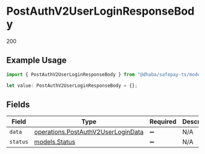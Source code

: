 # PostAuthV2UserLoginResponseBody

200

## Example Usage

```typescript
import { PostAuthV2UserLoginResponseBody } from "@dhaba/safepay-ts/models/operations";

let value: PostAuthV2UserLoginResponseBody = {};
```

## Fields

| Field                                                                                    | Type                                                                                     | Required                                                                                 | Description                                                                              |
| ---------------------------------------------------------------------------------------- | ---------------------------------------------------------------------------------------- | ---------------------------------------------------------------------------------------- | ---------------------------------------------------------------------------------------- |
| `data`                                                                                   | [operations.PostAuthV2UserLoginData](../../models/operations/postauthv2userlogindata.md) | :heavy_minus_sign:                                                                       | N/A                                                                                      |
| `status`                                                                                 | [models.Status](../../models/status.md)                                                  | :heavy_minus_sign:                                                                       | N/A                                                                                      |